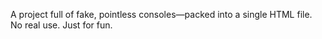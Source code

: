 A project full of fake, pointless consoles—packed into a single HTML file. No real use. Just for fun.
